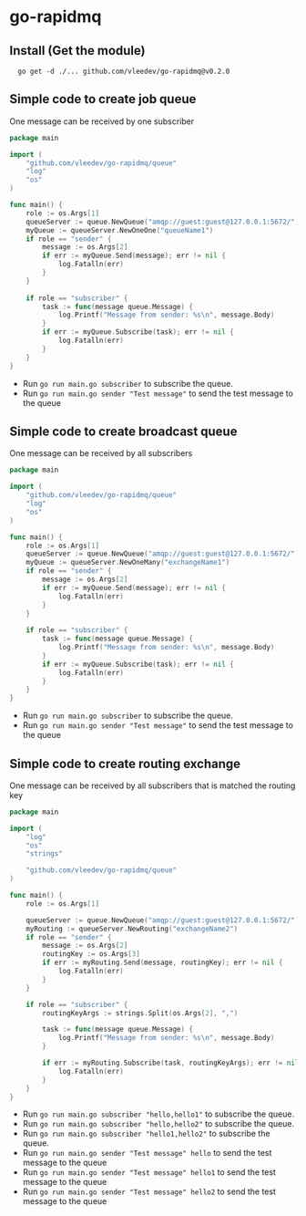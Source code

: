 # go-rapidmq

## Install (Get the module)

```shell
  go get -d ./... github.com/vleedev/go-rapidmq@v0.2.0
```
## Simple code to create job queue

One message can be received by one subscriber
```go
package main

import (
	"github.com/vleedev/go-rapidmq/queue"
	"log"
	"os"
)

func main() {
	role := os.Args[1]
	queueServer := queue.NewQueue("amqp://guest:guest@127.0.0.1:5672/")
	myQueue := queueServer.NewOneOne("queueName1")
	if role == "sender" {
		message := os.Args[2]
		if err := myQueue.Send(message); err != nil {
			log.Fatalln(err)
		}
	}
	
	if role == "subscriber" {
		task := func(message queue.Message) {
			log.Printf("Message from sender: %s\n", message.Body)
		}
		if err := myQueue.Subscribe(task); err != nil {
			log.Fatalln(err)
		}
	}
}
```
- Run `go run main.go subscriber` to subscribe the queue.
- Run `go run main.go sender "Test message"` to send the test message to the queue

## Simple code to create broadcast queue

One message can be received by all subscribers
```go
package main

import (
	"github.com/vleedev/go-rapidmq/queue"
	"log"
	"os"
)

func main() {
	role := os.Args[1]
	queueServer := queue.NewQueue("amqp://guest:guest@127.0.0.1:5672/")
	myQueue := queueServer.NewOneMany("exchangeName1")
	if role == "sender" {
		message := os.Args[2]
		if err := myQueue.Send(message); err != nil {
			log.Fatalln(err)
		}
	}
	
	if role == "subscriber" {
		task := func(message queue.Message) {
			log.Printf("Message from sender: %s\n", message.Body)
		}
		if err := myQueue.Subscribe(task); err != nil {
			log.Fatalln(err)
		}
	}
}
```
- Run `go run main.go subscriber` to subscribe the queue.
- Run `go run main.go sender "Test message"` to send the test message to the queue

## Simple code to create routing exchange

One message can be received by all subscribers that is matched the routing key
```go
package main

import (
	"log"
	"os"
	"strings"

	"github.com/vleedev/go-rapidmq/queue"
)

func main() {
	role := os.Args[1]

	queueServer := queue.NewQueue("amqp://guest:guest@127.0.0.1:5672/")
	myRouting := queueServer.NewRouting("exchangeName2")
	if role == "sender" {
		message := os.Args[2]
		routingKey := os.Args[3]
		if err := myRouting.Send(message, routingKey); err != nil {
			log.Fatalln(err)
		}
	}

	if role == "subscriber" {
		routingKeyArgs := strings.Split(os.Args[2], ",")

		task := func(message queue.Message) {
			log.Printf("Message from sender: %s\n", message.Body)
		}

		if err := myRouting.Subscribe(task, routingKeyArgs); err != nil {
			log.Fatalln(err)
		}
	}
}

```
- Run `go run main.go subscriber "hello,hello1"` to subscribe the queue.
- Run `go run main.go subscriber "hello,hello2"` to subscribe the queue.
- Run `go run main.go subscriber "hello1,hello2"` to subscribe the queue.
- Run `go run main.go sender "Test message" hello` to send the test message to the queue
- Run `go run main.go sender "Test message" hello1` to send the test message to the queue
- Run `go run main.go sender "Test message" hello2` to send the test message to the queue